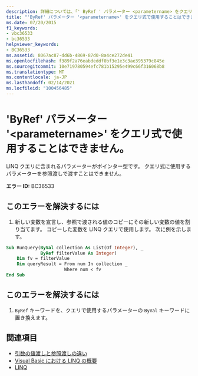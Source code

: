 ```yaml
---
description: 詳細については、「' ByRef ' パラメーター <parametername> をクエリ式で使用することはできません
title: "'ByRef' パラメーター '<parametername>' をクエリ式で使用することはできません。"
ms.date: 07/20/2015
f1_keywords:
- vbc36533
- bc36533
helpviewer_keywords:
- BC36533
ms.assetid: 8067ac87-dd6b-4869-87d0-8a4ce272de41
ms.openlocfilehash: f389f2a76eabdeddf0bf3e1e3c3ae395379c845e
ms.sourcegitcommit: 10e719780594efc781b15295e499c66f316068b8
ms.translationtype: MT
ms.contentlocale: ja-JP
ms.lasthandoff: 02/14/2021
ms.locfileid: "100456485"
---
```

# <a name="byref-parameter-parametername-cannot-be-used-in-a-query-expression"></a>'ByRef' パラメーター '\<parametername>' をクエリ式で使用することはできません。

LINQ クエリに含まれるパラメーターがポインター型です。 クエリ式に使用するパラメーターを参照渡しで渡すことはできません。  
  
 **エラー ID:** BC36533  
  
## <a name="to-correct-this-error"></a>このエラーを解決するには  
  
1. 新しい変数を宣言し、参照で渡される値のコピーにその新しい変数の値を割り当てます。 コピーした変数を LINQ クエリで使用します。 次に例を示します。  
  
```vb  
Sub RunQuery(ByVal collection As List(Of Integer), _  
             ByRef filterValue As Integer)  
    Dim fv = filterValue  
    Dim queryResult = From num In collection _  
                      Where num < fv  
End Sub  
```  
  
## <a name="to-correct-this-error"></a>このエラーを解決するには  
  
1. `ByRef` キーワードを、クエリで使用するパラメーターの `ByVal` キーワードに置き換えます。  
  
## <a name="see-also"></a>関連項目

- [引数の値渡しと参照渡しの違い](../programming-guide/language-features/procedures/differences-between-passing-an-argument-by-value-and-by-reference.md)
- [Visual Basic における LINQ の概要](../programming-guide/language-features/linq/introduction-to-linq.md)
- [LINQ](../programming-guide/language-features/linq/index.md)
